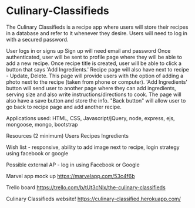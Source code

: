 # Culinary-Classifieds

The Culinary Classifieds is a recipe app where users will store their recipes in a database and refer to it whenever they desire. Users will need to log in with a secured password.

User logs in or signs up
Sign up will need email and password
Once authenticated, user will be sent to profile page where they will be able to add a new recipe.
Once recipe title is created, user will be able to click a button that says 'Add Ingredients.' Recipe page will also have next to recipe - Update, Delete. This page will provide users with the option of adding a photo next to the recipe (taken from phone or computer).
'Add Ingredients' button will send user to another page where they can add ingredients, serving size and also write instructions/directions to cook. The page will also have a save button and store the info. "Back button" will allow user to go back to recipe page and add another recipe.

Applications used:
HTML, CSS, Javascript/jQuery, node, express, ejs, mongoose, mongo, bootstrap

Resources (2 minimum)
Users
Recipes
Ingredients

Wish list - responsive, ability to add image next to recipe, login strategy using facebook or google

Possible external AP - log in using Facebook or Google

Marvel app mock up
https://marvelapp.com/53c4f6b

Trello board
https://trello.com/b/tUt3cNlx/the-culinary-classifieds

Culinary Classifieds website!
https://culinary-classified.herokuapp.com/
